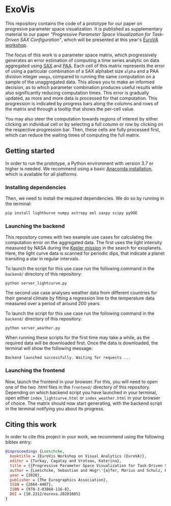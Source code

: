 # ExoVis

This repository contains the code of a prototype for our paper on progresive parameter space visualization.
It is published as supplementary material to our paper _"Progressive Parameter Space Visualization for Task-Driven SAX Configuration"_, which will be presented at this year's [EuroVA workshop](https://www.eurova.org/eurova-2020).

The focus of this work is a parameter space matrix, which progressively generates an error estimation of computing a time series analytic on data aggregated using [SAX](https://www.cs.ucr.edu/~eamonn/SAX.htm) and [PAA](https://jmotif.github.io/sax-vsm_site/morea/algorithm/PAA.html).
Each cell of this matrix represents the error of using a particular combination of a SAX alphabet size ```alpha``` and a PAA division integer ```omega```, compared to running the same computation on a sample of the unaggregated data.
This allows you to make an informed decision, as to which parameter combination produces useful results while also significantly reducing computation times.
This error is gradually updated, as more and more data is processed for that computation.
This progression is indicated by progress bars along the columns and rows of the matrix and through a tooltip that shows the per-cell value.

You may also steer the computation towards regions of interest by either clicking an individual cell or by selecting a full column or row by clicking on the respective progression bar.
Then, these cells are fully processed first, which can reduce the waiting times of computing the full matrix.


## Getting started
In order to run the prototype, a Python environment with version 3.7 or higher is needed.
We recommend using a basic [Anaconda installation](https://docs.conda.io/en/latest/miniconda.html), which is available for all platforms.

### Installing dependencies

Then, we need to install the required dependencies.
We do so by running in the terminal:

```bash
pip install lightkurve numpy astropy eel saxpy scipy pyDOE
```


### Launching the backend

This repository comes with two example use cases for calculating the computation error on the aggregated data.
The first uses the light intensity measured by NASA during the [Kepler mission](https://www.nasa.gov/mission_pages/kepler/main/index.html) in the search for exoplanets.
Here, the light curve data is scanned for periodic dips, that indicate a planet transiting a star in regular intervals.

To launch the script for this use case run the following command in the ```backend/``` directory of this repository:
```
python server_lightcurve.py
```

The second use case analyses weather data from different countries for their general climate by fitting a regression line to the temperature data measured over a period of around 200 years.

To launch the script for this use case run the following command in the ```backend/``` directory of this repository:
```
python server_weather.py
```

When running these scripts for the first time may take a while, as the required data will be downloaded first.
Once the data is downloaded, the terminal will show the following message:
```
Backend launched successfully. Waiting for requests ...
```

### Launching the frontend

Now, launch the frontend in your browser.
For this, you will need to open one of the two .html files in the ```frontend/``` directory of this repository.
Depending on which backend script you have launched in your terminal, open either ```index_lightcurve.html``` or ```index_weather.html``` in your browser of choice.
The matrix should now start generating, with the backend script in the terminal notifying you about its progress.


## Citing this work
In order to cite this project in your work, we recommend using the following bibtex entry:

```bib
@inproceedings {Loeschcke,
  booktitle = {EuroVis Workshop on Visual Analytics (EuroVA)},
  editor = {Turkay, Cagatay and Vrotsou, Katerina},
  title = {{Progressive Parameter Space Visualization for Task-Driven SAX Configuration}},
  author = {Loeschcke, Sebastian and Hogr\"{a}fer, Marius and Schulz, Hans-J\"{o}rg},
  year = {2020},
  publisher = {The Eurographics Association},
  ISSN = {2664-4487},
  ISBN = {978-3-03868-116-8},
  DOI = {10.2312/eurova.20201085}
}
```



